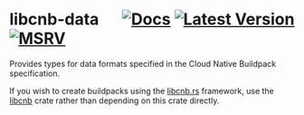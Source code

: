 # libcnb-data &emsp; [![Docs]][docs.rs] [![Latest Version]][crates.io] [![MSRV]][install-rust]

Provides types for data formats specified in the Cloud Native Buildpack specification.

If you wish to create buildpacks using the [libcnb.rs](https://github.com/heroku/libcnb.rs)
framework, use the [libcnb](https://crates.io/crates/libcnb) crate rather than depending
on this crate directly.

[Docs]: https://img.shields.io/docsrs/libcnb-data
[docs.rs]: https://docs.rs/libcnb-data/latest/libcnb_data/
[Latest Version]: https://img.shields.io/crates/v/libcnb-data.svg
[crates.io]: https://crates.io/crates/libcnb-data
[MSRV]: https://img.shields.io/badge/MSRV-rustc_1.74+-lightgray.svg
[install-rust]: https://www.rust-lang.org/tools/install
